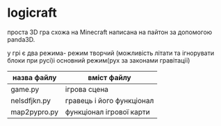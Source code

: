 # logicraft

проста 3D гра схожа на Minecraft написана на пайтон за допомогою panda3D.

у грі є два режима- режим творчий (можливість літати та ігнорувати блоки при русі)і основний режим(рух за законами гравітації)

назва файлу |вміст файлу
------------|-------------
game.py     | ігрова сцена
nelsdfjkn.py| гравець і його функціонал
map2pypro.py| функціонал ігрової карти
